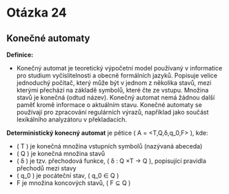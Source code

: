 # Otázka 24
## Konečné automaty
**Definice:**
- Konečný automat je teoretický výpočetní model používaný v informatice pro studium vyčíslitelnosti a obecně formálních jazyků. Popisuje velice jednoduchý počítač, který může být v jednom z několika stavů, mezi kterými přechází na základě symbolů, které čte ze vstupu. Množina stavů je konečná (odtud název). Konečný automat nemá žádnou další paměť kromě informace o aktuálním stavu. Konečné automaty se používají pro zpracování regulárních výrazů, například jako součást lexikálního analyzátoru v překladacích.

**Deterministický konecný automat** je pětice \( A = <T,Q,δ,q_0,F> \), kde:
- \( T \) je konečná množina vstupních symbolů (nazývaná abeceda)
- \( Q \) je konečná množina stavů
- \( δ \) je tzv. přechodová funkce, \( δ : Q ×T → Q \), popisující pravidla přechodů mezi stavy
- \( q_0 \) je pocáteční stav, \( q_0 ∈ Q \)
- F je množina koncových stavů, \( F ⊆ Q \)
